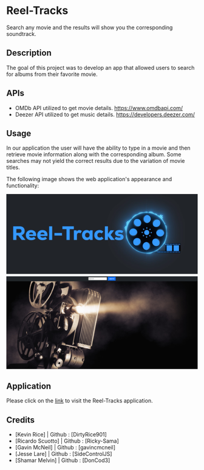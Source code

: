 # Reel-Tracks

Search any movie and the results will show you the corresponding soundtrack.

## Description

The goal of this project was to develop an app that allowed users to search for albums from their favorite movie.

## APIs 
* OMDb API utilized to get movie details. https://www.omdbapi.com/
* Deezer API utilized to get music details. https://developers.deezer.com/

## Usage

In our application the user will have the ability to type in a movie and then retrieve movie information along with the corresponding album. Some searches
may not yield the correct results due to the variation of movie titles. 

The following image shows the web application's appearance and functionality:

    
![screenshot of app](./assets/images/Reel-Tracks.png)
    

## Application

Please click on the [link](https://ricky-sama.github.io/Reel-Tracks/) to visit the Reel-Tracks application. 

## Credits

  * [Kevin Rice] | Github : [DirtyRice901]
  * [Ricardo Scuotto] | Github : [Ricky-Sama]
  * [Gavin McNeil] | Github : [gavincmcneil]
  * [Jesse Lare] | Github : [SideControlJS]
  * [Shamar Melvin] | Github : [DonCod3]